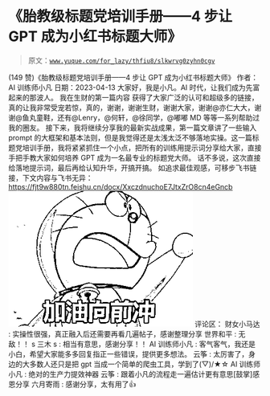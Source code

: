# 《胎教级标题党培训手册——4 步让 GPT 成为小红书标题大师》

> 原文：[`www.yuque.com/for_lazy/thfiu8/slkwrvg0zyhn0cgv`](https://www.yuque.com/for_lazy/thfiu8/slkwrvg0zyhn0cgv)

<ne-h2 id="6d32f3ba" data-lake-id="6d32f3ba"><ne-heading-ext><ne-heading-anchor></ne-heading-anchor><ne-heading-fold></ne-heading-fold></ne-heading-ext><ne-heading-content><ne-text id="uf588d5f4">(149 赞)《胎教级标题党培训手册——4 步让 GPT 成为小红书标题大师》</ne-text></ne-heading-content></ne-h2> <ne-p id="u0d680656" data-lake-id="u0d680656"><ne-text id="uddb487ff">作者： AI 训练师小凡</ne-text></ne-p> <ne-p id="ud0f90749" data-lake-id="ud0f90749"><ne-text id="u9c0ce82a">日期：2023-04-13</ne-text></ne-p> <ne-h2 id="61724105" data-lake-id="61724105"><ne-heading-ext><ne-heading-anchor></ne-heading-anchor><ne-heading-fold></ne-heading-fold></ne-heading-ext><ne-heading-content><ne-text id="u827d4f57" ne-bold="true">大家好，我是小凡。AI 时代，让我们成为先富起来的那波人。</ne-text></ne-heading-content></ne-h2> <ne-p id="u944043d3" data-lake-id="u944043d3"><ne-text id="ub96538a5">我在生财的第一篇内容</ne-text></ne-p> <ne-p id="u16efca18" data-lake-id="u16efca18"><ne-text id="uf5420d4e">获得了大家广泛的认可和超级多的链接，真的让我非常受宠若惊，真的，谢谢，谢谢生财，谢谢大家，谢谢@亦仁大大，谢谢@鱼丸童鞋，还有@Lenry，@何轩，@徐同学，@嘟嘟 MD 等等一系列帮助过我的圈友。</ne-text></ne-p> <ne-p id="ub756bdec" data-lake-id="ub756bdec"><ne-text id="u610665ce">接下来，我将继续分享我的最新实战成果，第一篇文章讲了一些输入 prompt 的大框架和基本法则，但是我觉得还是太浅太泛不够落地实操。这一篇标题党培训手册，我将紧紧抓住一个小点，把所有的训练用提示词分享给大家，直接手把手教大家如何培养 GPT 成为一名最专业的标题党大师。</ne-text></ne-p> <ne-p id="u4d3777b3" data-lake-id="u4d3777b3"><ne-text id="ue1f0fb1f" ne-bold="true" ne-underline="true">话不多说，这次直接给落地提示词，最后再给认知升华，开搞开搞。</ne-text></ne-p> <ne-p id="ud0ecf835" data-lake-id="ud0ecf835"><ne-text id="u599d1ad7">如追求最佳观感，可移步飞书链接，下文内容与飞书无异：</ne-text></ne-p> <ne-p id="u261a1a4a" data-lake-id="u261a1a4a">[<ne-text id="u7a5f77ff">https://fjt9w880tn.feishu.cn/docx/XxczdnuchoE7JtxZrO8cn4eGncb</ne-text>](https://fjt9w880tn.feishu.cn/docx/XxczdnuchoE7JtxZrO8cn4eGncb)</ne-p> <ne-p id="u69090973" data-lake-id="u69090973"><ne-card data-card-name="image" data-card-type="inline" id="Wjppd" data-event-boundary="card">![](img/ade56761f3c9e397735f198491efbadc.png)</ne-card></ne-p> <ne-hole id="ud92c472a" data-lake-id="ud92c472a"><ne-card data-card-name="hr" data-card-type="block" id="B0g1e" data-event-boundary="card"><ne-p id="u267896fc" data-lake-id="u267896fc"><ne-text id="u1b5af7e0">评论区：</ne-text></ne-p> <ne-p id="ua2ff51e8" data-lake-id="ua2ff51e8"><ne-text id="ua83dd18c">财女小马达 : 实操性很强，真正融入后还需要再看几遍帖子，感谢整理分享</ne-text> <ne-text id="u800930bf">世界和平 : 无敌！！</ne-text> <ne-text id="u778527c2">s 三木 s : 相当有意思，感谢分享！！</ne-text> <ne-text id="u10980716">AI 训练师小凡 : 客气客气，我还是小白，希望大家能多多回复指正一些错误，提供更多想法。</ne-text> <ne-text id="udd41ae9d">云筝 : 太厉害了，身边的大多数人还只是把 gpt 当成一个简单的爬虫工具，学到了(</ne-text><ne-text id="ufb2d25cc" ne-italic="true" ne-sup="true">▽</ne-text><ne-text id="u9f8df34a" ne-italic="true">)/★</ne-text><ne-text id="u0eb3c392">☆</ne-text> <ne-text id="u000dad5a">AI 训练师小凡 : 绝对的生产力提效神器</ne-text> <ne-text id="u2d87afb8">云筝 : 跟着小凡的流程走一遍估计更有意思[鼓掌]感恩分享</ne-text> <ne-text id="u948b2551">六月寄雨 : 感谢分享，太有用了👍</ne-text></ne-p></ne-card></ne-hole>